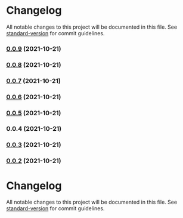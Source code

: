 # Changelog

All notable changes to this project will be documented in this file. See [standard-version](https://github.com/conventional-changelog/standard-version) for commit guidelines.

### [0.0.9](https://e.coding.net/deskbtm/lonely/lonely-mgmt-midway/compare/v0.0.8...v0.0.9) (2021-10-21)

### [0.0.8](https://e.coding.net/deskbtm/lonely/lonely-mgmt-midway/compare/v0.0.2-alpha.3...v0.0.8) (2021-10-21)

### [0.0.7](https://e.coding.net/deskbtm/lonely/lonely-mgmt-midway/compare/v0.0.6...v0.0.7) (2021-10-21)

### [0.0.6](https://e.coding.net/deskbtm/lonely/lonely-mgmt-midway/compare/v0.0.5...v0.0.6) (2021-10-21)

### [0.0.5](https://e.coding.net/deskbtm/lonely/lonely-mgmt-midway/compare/v0.0.4...v0.0.5) (2021-10-21)

### 0.0.4 (2021-10-21)

### [0.0.3](https://e.coding.net/deskbtm/lonely/lonely-mgmt-midway/compare/v0.0.2...v0.0.3) (2021-10-21)

### [0.0.2](https://e.coding.net/deskbtm/lonely/lonely-mgmt-midway/compare/v0.0.1...v0.0.2) (2021-10-21)

# Changelog

All notable changes to this project will be documented in this file. See [standard-version](https://github.com/conventional-changelog/standard-version) for commit guidelines.
